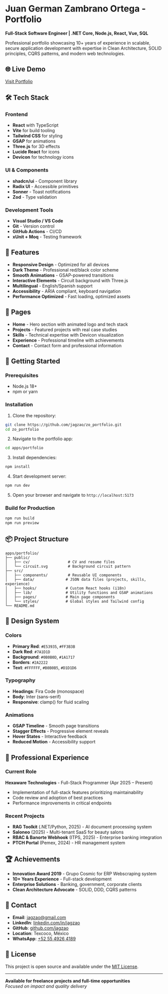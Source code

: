 # Juan German Zambrano Ortega - Portfolio

**Full-Stack Software Engineer | .NET Core, Node.js, React, Vue, SQL**

Professional portfolio showcasing 10+ years of experience in scalable, secure application development with expertise in Clean Architecture, SOLID principles, CQRS patterns, and modern web technologies.

## 🌐 Live Demo
[Visit Portfolio](https://zo-portfolio.pages.dev/)

## 🛠 Tech Stack

### Frontend
- **React** with TypeScript
- **Vite** for build tooling
- **Tailwind CSS** for styling
- **GSAP** for animations
- **Three.js** for 3D effects
- **Lucide React** for icons
- **Devicon** for technology icons

### UI & Components
- **shadcn/ui** - Component library
- **Radix UI** - Accessible primitives
- **Sonner** - Toast notifications
- **Zod** - Type validation

### Development Tools
- **Visual Studio / VS Code**
- **Git** - Version control
- **GitHub Actions** - CI/CD
- **xUnit + Moq** - Testing framework

## 🎯 Features

- **Responsive Design** - Optimized for all devices
- **Dark Theme** - Professional red/black color scheme
- **Smooth Animations** - GSAP-powered transitions
- **Interactive Elements** - Circuit background with Three.js
- **Multilingual** - English/Spanish support
- **Accessibility** - ARIA compliant, keyboard navigation
- **Performance Optimized** - Fast loading, optimized assets

## 📱 Pages

- **Home** - Hero section with animated logo and tech stack
- **Projects** - Featured projects with real case studies
- **Skills** - Technical expertise with Devicon visualization
- **Experience** - Professional timeline with achievements
- **Contact** - Contact form and professional information

## 🚀 Getting Started

### Prerequisites
- Node.js 18+ 
- npm or yarn

### Installation

1. Clone the repository:
```bash
git clone https://github.com/jagzao/zo_portfolio.git
cd zo_portfolio
```

2. Navigate to the portfolio app:
```bash
cd apps/portfolio
```

3. Install dependencies:
```bash
npm install
```

4. Start development server:
```bash
npm run dev
```

5. Open your browser and navigate to `http://localhost:5173`

### Build for Production

```bash
npm run build
npm run preview
```

## 📦 Project Structure

```
apps/portfolio/
├── public/
│   ├── cv/                 # CV and resume files
│   └── circuit.svg         # Background circuit pattern
├── src/
│   ├── components/         # Reusable UI components
│   ├── data/              # JSON data files (projects, skills, experience)
│   ├── hooks/             # Custom React hooks (i18n)
│   ├── lib/               # Utility functions and GSAP animations
│   ├── pages/             # Main page components
│   └── styles/            # Global styles and Tailwind config
└── README.md
```

## 🎨 Design System

### Colors
- **Primary Red**: `#E53935`, `#FF3B3B`
- **Dark Red**: `#7A1D1D`
- **Background**: `#0B0B0D`, `#1A1717`
- **Borders**: `#2A2222`
- **Text**: `#FFFFFF`, `#B0B0B5`, `#D1D1D6`

### Typography
- **Headings**: Fira Code (monospace)
- **Body**: Inter (sans-serif)
- **Responsive**: clamp() for fluid scaling

### Animations
- **GSAP Timeline** - Smooth page transitions
- **Stagger Effects** - Progressive element reveals
- **Hover States** - Interactive feedback
- **Reduced Motion** - Accessibility support

## 💼 Professional Experience

### Current Role
**Hexaware Technologies** - Full-Stack Programmer (Apr 2025 – Present)
- Implementation of full-stack features prioritizing maintainability
- Code review and adoption of best practices
- Performance improvements in critical endpoints

### Recent Projects
- **RAG Toolkit** (.NET/Python, 2025) - AI document processing system
- **Saloneo** (2025) - Multi-tenant SaaS for beauty salons
- **RBAC & Banorte Webhook** (ITPS, 2025) - Enterprise banking integration
- **PTCH Portal** (Pemex, 2024) - HR management system

## 🏆 Achievements

- **Innovation Award 2019** - Grupo Cosmic for ERP Webscraping system
- **10+ Years Experience** - Full-stack development
- **Enterprise Solutions** - Banking, government, corporate clients
- **Clean Architecture Advocate** - SOLID, DDD, CQRS patterns

## 📧 Contact

- **Email**: [jagzao@gmail.com](mailto:jagzao@gmail.com)
- **LinkedIn**: [linkedin.com/in/jagzao](https://linkedin.com/in/jagzao)
- **GitHub**: [github.com/jagzao](https://github.com/jagzao)
- **Location**: Texcoco, México
- **WhatsApp**: [+52 55 4926 4189](https://wa.me/525549264189)

## 📄 License

This project is open source and available under the [MIT License](LICENSE).

---

**Available for freelance projects and full-time opportunities**  
*Focused on impact and quality delivery*
